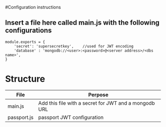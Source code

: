 #Configuration instructions

## Insert a file here called main.js with the following configurations

    module.exports = {
        'secret': 'supersecretkey',    //used for JWT encoding
        'database' : 'mongodb://<user>:<password>@<server address>/<dbs name>',
    }

# Structure

File            | Perpose
----            | -------
main.js         | Add this file with a secret for JWT and a mongodb URL
passport.js     | passport JWT configuration
